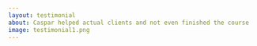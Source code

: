 ```yaml
---
layout: testimonial
about: Caspar helped actual clients and not even finished the course
image: testimonial1.png
---
```

